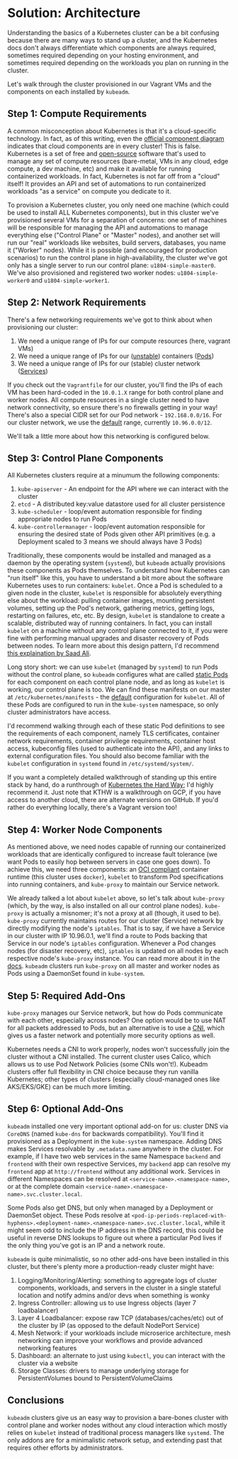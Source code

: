 # Solution: Architecture

Understanding the basics of a Kubernetes cluster can be a bit confusing because
there are many ways to stand up a cluster, and the Kubernetes docs don't always
differentiate which components are always required, sometimes required depending
on your hosting environment, and sometimes required depending on the workloads
you plan on running in the cluster.

Let's walk through the cluster provisioned in our Vagrant VMs and the components
on each installed by `kubeadm`.

## Step 1: Compute Requirements

A common misconception about Kubernetes is that it's a cloud-specific technology.
In fact, as of this writing, even the [official component diagram](https://kubernetes.io/docs/concepts/overview/components/) indicates
that cloud components are in every cluster! This is false. Kubernetes is a set
of free and [open-source](https://github.com/kubernetes/kubernetes) software
that's used to manage any set of compute resources (bare-metal, VMs in any
cloud, edge compute, a dev machine, etc) and make it available for running
containerized workloads. In fact, Kubernetes is not far off from a "cloud"
itself! It provides an API and set of automations to run containerized
workloads "as a service" on compute you dedicate to it.

To provision a Kubernetes cluster, you only need one machine (which could be used to install
ALL Kubernetes components), but in this cluster we've provisioned several VMs
for a separation of concerns: one set of machines will be responsible for managing
the API and automations to manage everything else ("Control Plane" or "Master" nodes),
and another set will run our "real" workloads like websites, build servers, databases,
you name it ("Worker" nodes). While it is possible (and encouraged for production
scenarios) to run the control plane in high-availability, the cluster we've got
only has a single server to run our control plane: `u1804-simple-master0`. We've
also provisioned and registered two worker nodes: `u1804-simple-worker0` and
`u1804-simple-worker1`.

## Step 2: Network Requirements

There's a few networking requirements we've got to think about when provisioning
our cluster:

1. We need a unique range of IPs for our compute resources (here, vagrant VMs)
1. We need a unique range of IPs for our
   ([unstable](https://kubernetes.io/docs/concepts/services-networking/service/#motivation))
   containers
   ([Pods](https://kubernetes.io/docs/concepts/workloads/pods/))
1. We need a unique range of IPs for our (stable) cluster network
   ([Services](https://kubernetes.io/docs/concepts/services-networking/service/))

If you check out the `Vagrantfile` for our cluster, you'll find the IPs of each
VM has been hard-coded in the `10.0.1.X` range for both control plane and
worker nodes. All compute resources in a single cluster need to have network
connectivity, so ensure there's no firewalls getting in your way! There's
also a special CIDR set for our Pod network - `192.168.0.0/16`. For our cluster
network, we use the
[default](https://kubernetes.io/docs/reference/setup-tools/kubeadm/kubeadm-init/)
range, currently `10.96.0.0/12`.

We'll talk a little more about how this networking is configured below.

## Step 3: Control Plane Components

All Kubernetes clusters require at a minumum the following components:

1. `kube-apiserver` - An endpoint for the API where we can interact with the
   cluster
1. `etcd` - A distributed key:value datastore used for all cluster persistence 
1. `kube-scheduler` - loop/event automation responsible for finding appropriate
   nodes to run Pods
1. `kube-controllermanager` - loop/event automation responsible for ensuring
   the desired state of Pods given other API primitives (e.g. a Deployment
   scaled to 3 means we should always have 3 Pods)

Traditionally, these components would be installed and managed as a daemon by
the operating system (`systemd`), but `kubeadm` actually provisions these components
as Pods themselves. To understand how Kubernetes can "run itself" like this,
you have to understand a bit more about the software Kubernetes uses to run
containers: `kubelet`. Once a Pod is scheduled to a given node in the cluster,
`kubelet` is responsible for absolutely everything else about the workload:
pulling container images, mounting persistent volumes, setting up the Pod's
network, gathering metrics, getting logs, restarting on failures, etc, etc.
By design, `kubelet` is standalone to create a scalable, distributed way of
running containers. In fact, you can install `kubelet` on a machine without
any control plane connected to it, if you were fine with performing manual
upgrades and disaster recovery of Pods between nodes. To learn more about
this design pattern, I'd recommend
[this explaination by Saad Ali](https://www.youtube.com/watch?v=ZuIQurh_kDk).

Long story short: we can use `kubelet` (managed by `systemd`) to run Pods
without the control plane, so `kubeadm` configures what are called
[static Pods](https://kubernetes.io/docs/tasks/configure-pod-container/static-pod/)
for each component on each control plane node, and as long as `kubelet` is
working, our control plane is too. We can find these manifests on our master at
`/etc/kubernetes/manifests` - the
[default](https://kubernetes.io/docs/reference/command-line-tools-reference/kubelet/)
configuration for `kubelet`. All of these Pods are configured to run in the
`kube-system` namespace, so only cluster administrators have access.

I'd recommend walking through each of these static Pod definitions to see the
requirements of each component, namely TLS certificates, container network
requirements, container privilege requirements, container host access,
kubeconfig files (used to authenticate into the API), and any links to external
configuration files. You should also become familiar with the `kubelet`
configuration in `systemd` found in `/etc/systemd/system/`.

If you want a completely detailed walkthrough of standing up this entire stack
by hand, do a runthrough of
[Kubernetes the Hard Way](https://github.com/kelseyhightower/kubernetes-the-hard-way);
I'd highly recommend it. Just note that KTHW is a walkthrough on GCP, if you
have access to another cloud, there are alternate versions on GitHub. If you'd
rather do everything locally, there's a Vagrant version too!

## Step 4: Worker Node Components

As mentioned above, we need nodes capable of running our containerized workloads
that are identically configured to increase fault tolerance (we want Pods to
easily hop between servers in case one goes down). To achieve this, we need
three components: an [OCI compliant](https://opencontainers.org/) container
runtime (this cluster uses `docker`), `kubelet` to transform Pod specifications
into running containers, and `kube-proxy` to maintain our Service network.

We already talked a lot about `kubelet` above, so let's talk about `kube-proxy`
(which, by the way, is also installed on all our control plane nodes).
`kube-proxy` is actually a misnomer; it's not a proxy at all (though, it used
to be). `kube-proxy` currently maintains routes for our cluster (Service)
network by directly modifying the node's `iptables`. That is to say, if we
have a Service in our cluster with IP 10.96.0.1, we'll find a route to Pods
backing that Service in our node's `iptables` configuration. Whenever a Pod
changes nodes (for disaster recovery, etc), `iptables` is updated on all
nodes by each respective node's `kube-proxy` instance. You can read more
about it in the [docs](https://kubernetes.io/docs/reference/command-line-tools-reference/kube-proxy/).
`kubeadm` clusters run `kube-proxy` on all master and worker nodes as Pods
using a DaemonSet found in `kube-system`.

## Step 5: Required Add-Ons

`kube-proxy` manages our Service network, but how do Pods communicate with
each other, especially across nodes? One option would be to use NAT for
all packets addressed to Pods, but an alternative is to use a
[CNI](https://kubernetes.io/docs/setup/production-environment/tools/kubeadm/create-cluster-kubeadm/#pod-network),
which gives us a faster network and potentially more security options as well.

Kubernetes needs a CNI to work properly, nodes won't successfully join
the cluster without a CNI installed. The current cluster uses Calico,
which allows us to use Pod Network Policies (some CNIs won't!). Kubeadm
clusters offer full flexibility in CNI choice because they run vanilla
Kubernetes; other types of clusters (especially cloud-managed ones
like AKS/EKS/GKE) can be much more limiting.

## Step 6: Optional Add-Ons

`kubeadm` installed one very important optional add-on for us:
cluster DNS via `CoreDNS` (named `kube-dns` for backwards compatibility).
You'll find it provisioned as a Deployment in the `kube-system` namespace.
Adding DNS makes Services resolvable by `.metadata.name` anywhere in the
cluster. For example, if I have two web services in the same Namespace 
`backend` and `frontend` with their own respective Services, my `backend` app
can resolve my `frontend` app at `http://frontend` without any additional work.
Services in different Namespaces can be resolved at
`<service-name>.<namespace-name>`, or at the complete domain
`<service-name>.<namespace-name>.svc.cluster.local`.

Some Pods also get DNS, but only when managed by a Deployment or DaemonSet
object. These Pods resolve at
`<pod-ip-periods-replaced-with-hyphens>.<deployment-name>.<namespace-name>.svc.cluster.local`,
while it might seem odd to include the IP address in the DNS record, this could
be useful in reverse DNS lookups to figure out where a particular Pod lives if
the only thing you've got is an IP and a network route.

`kubeadm` is quite minimalistic, so no other add-ons have been installed in this
cluster, but there's plenty more a production-ready cluster might have:

1. Logging/Monitoring/Alerting: something to aggregate logs of cluster components,
   workloads, and servers in the cluster in a single stateful location and notify
   admins and/or devs when something is wonky
1. Ingress Controller: allowing us to use Ingress objects (layer 7 loadbalancer)
1. Layer 4 Loadbalancer: expose raw TCP (databases/caches/etc) out of the
   cluster by IP (as opposed to the default NodePort Service)
1. Mesh Network: if your workloads include microserice architecture, mesh networking
   can improve your workflows and provide advanced networking features
1. Dashboard: an alternate to just using `kubectl`, you can interact with
   the cluster via a website
1. Storage Classes: drivers to manage underlying storage for PersistentVolumes
   bound to PersistentVolumeClaims

## Conclusions

`kubeadm` clusters give us an easy way to provision a bare-bones cluster
with control plane and worker nodes without any cloud interaction which
mostly relies on `kubelet` instead of traditional process managers like
`systemd`. The only addons are for a minimalistic network setup, and
extending past that requires other efforts by administrators.
